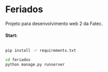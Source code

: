 # Feriados

Projeto para desenvolvimento web 2 da Fatec.

#### Start:
```cmd

pip install -r requirements.txt

cd feriados
python manage.py runserver

```